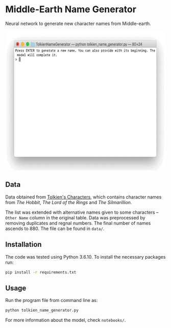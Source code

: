 # Middle-Earth Name Generator
Neural network to generate new character names from Middle-earth. 

<p align="center">
    <img width="622" height="438" src="images/name_generator.gif">
</p>



## Data

Data obtained from [Tolkien's Characters](https://www.behindthename.com/namesakes/list/tolkien/alpha), which contains character names from _The Hobbit_, _The Lord of the Rings_ and _The Silmarillion_.

The list was extended with alternative names given to some characters – `Other Name` column in the original table. Data was preprocessed by removing duplicates and regnal numbers. The final number of names ascends to 880. The file can be found in `data/`.




## Installation
The code was tested using Python 3.6.10. To install the necessary packages run:
```bash
pip install -r requirements.txt
```



## Usage

Run the program file from command line as:
```bash
python tolkien_name_generator.py
````
For more information about the model, check `notebooks/`.
